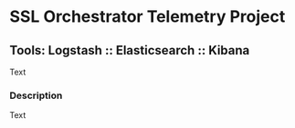 # SSL Orchestrator Telemetry Project
## Tools: Logstash :: Elasticsearch :: Kibana

Text

### Description
Text